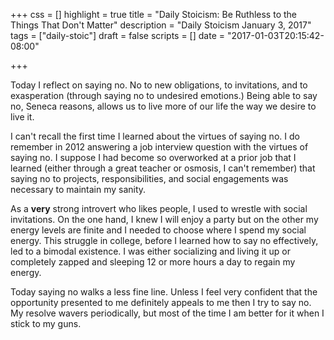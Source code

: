 +++
css = []
highlight = true
title = "Daily Stoicism: Be Ruthless to the Things That Don't Matter"
description = "Daily Stoicism January 3, 2017"
tags = ["daily-stoic"]
draft = false
scripts = []
date = "2017-01-03T20:15:42-08:00"

+++

Today I reflect on saying no. No to new obligations, to invitations, and to exasperation (through saying no to undesired emotions.) Being able to say no, Seneca reasons, allows us to live more of our life the way we desire to live it.

I can't recall the first time I learned about the virtues of saying no. I do remember in 2012 answering a job interview question with the virtues of saying no. I suppose I had become so overworked at a prior job that I learned (either through a great teacher or osmosis, I can't remember) that saying no to projects, responsibilities, and social engagements was necessary to maintain my sanity.

As a **very** strong introvert who likes people, I used to wrestle with social invitations. On the one hand, I knew I will enjoy a party but on the other my energy levels are finite and I needed to choose where I spend my social energy. This struggle in college, before I learned how to say no effectively, led to a bimodal existence. I was either socializing and living it up or completely zapped and sleeping 12 or more hours a day to regain my energy.

Today saying no walks a less fine line. Unless I feel very confident that the opportunity presented to me definitely appeals to me then I try to say no. My resolve wavers periodically, but most of the time I am better for it when I stick to my guns.